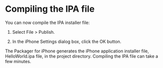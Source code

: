 # Compiling the IPA file

You can now compile the IPA installer file:

1.  Select File \> Publish.

2.  In the iPhone Settings dialog box, click the OK button.

The Packager for iPhone generates the iPhone application installer file,
HelloWorld.ipa file, in the project directory. Compiling the IPA file can take a
few minutes.
